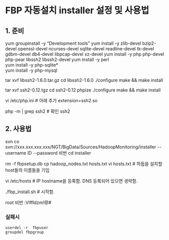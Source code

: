 
# FBP 자동설치 installer 설정 및 사용법 


## 1.  준비
yum groupinstall -y “Development tools”
yum install -y zlib-devel bzip2-devel openssl-devel ncurses-devel sqlite-devel readline-devel tk-devel gdbm-devel db4-devel libpcap-devel xz-devel
yum install -y php  php-devel php-pear libssh2 libssh2-devel
yum install -y perl  
yum install -y php-sqlite*  
yum install -y php-mysql


tar xvf libssh2-1.6.0.tar.gz
cd libssh2-1.6.0 
./configure
make && make install


tar xvf ssh2-0.12.tgz
cd ssh2-0.12
phpize
./configure
make && make install


vi /etc/php.ini  # 아래  추가 
extension=ssh2.so

php -m | grep ssh2 # 확인
ssh2  

## 2. 사용법
svn co  svn://xxx.xxx.xxx.xxx/NGT/BigData/Sources/HadoopMonitoring/installer  --username  ID  --password 비번
cd installer 

rm -f fbpsetup.db
cp hadoop_nodes.txt hosts.txt
vi hosts.txt  # 하둡을 설치할 host들의 이름들을 기입

vi /etc/hosts # IP  hostname을 등록함. DNS 등록되어 있으면 생략함.

./fbp_install.sh  # 시작함. 

root 비번 :Vlffldzm!@#


### 실패시
```
userdel -r  fbpuser 
groupdel fbpgroup
```